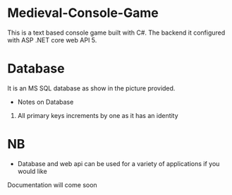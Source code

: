 # Medieval-Console-Game

This is a text based console game built with C#.
The backend it configured with ASP .NET core web API 5.

# Database

It is an MS SQL database as show in the picture provided.

- Notes on Database

1. All primary keys increments by one as it has an identity

# NB

- Database and web api can be used for a variety of applications if you would like

Documentation will come soon
